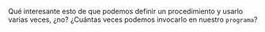 Qué interesante esto de que podemos definir un procedimiento y usarlo varias veces, ¿no? ¿Cuántas veces podemos invocarlo en nuestro `programa`?